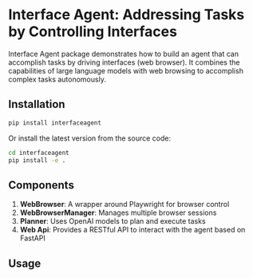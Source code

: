# Interface Agent: Addressing Tasks by Controlling Interfaces

<!-- [![PyPI version](https://badge.fury.io/py/interfaceagent.svg)](https://badge.fury.io/py/interfaceagent)
[![arXiv](https://img.shields.io/badge/arXiv-2303.02927-<COLOR>.svg)](https://arxiv.org/abs/2303.02927)
![PyPI - Downloads](https://img.shields.io/pypi/dm/interfaceagent?label=pypi%20downloads)

<a target="_blank" href="https://colab.research.google.com/github/microsoft/interfaceagent/blob/main/notebooks/tutorial.ipynb">
<img src="https://colab.research.google.com/assets/colab-badge.svg" alt="Open In Colab"/>
</a> -->

<!-- <img src="docs/images/interfaceagentscreen.png" width="100%" /> -->

Interface Agent package demonstrates how to build an agent that can accomplish tasks by driving interfaces (web browser). It combines the capabilities of large language models with web browsing to accomplish complex tasks autonomously.

## Installation

```bash
pip install interfaceagent
```

Or install the latest version from the source code:

```bash
cd interfaceagent
pip install -e .
```

## Components

1. **WebBrowser**: A wrapper around Playwright for browser control
2. **WebBrowserManager**: Manages multiple browser sessions
3. **Planner**: Uses OpenAI models to plan and execute tasks
4. **Web Api**: Provides a RESTful API to interact with the agent based on FastAPI

## Usage

```python


```

